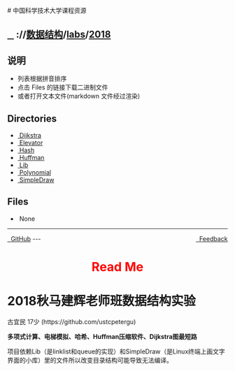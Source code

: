 
<head>
    <meta http-equiv="content-type" content="text/html; charset=utf-8">
    <link rel="stylesheet" href="https://use.fontawesome.com/releases/v5.8.1/css/all.css" integrity="sha384-50oBUHEmvpQ+1lW4y57PTFmhCaXp0ML5d60M1M7uH2+nqUivzIebhndOJK28anvf" crossorigin="anonymous">
    <title> 中国科学技术大学课程资源</title>
</head>
# 中国科学技术大学课程资源

<div>
  <h2>
    <a href="../index.html">&nbsp;&nbsp;<i class="fas fa-backward"></i>&nbsp;</a>
    :/<a href="../../../index.html"><i class="fas fa-home"></i></a>/<a href="../../index.html">数据结构</a>/<a href="../index.html">labs</a>/<a href="index.html">2018</a>
  </h2>
</div>

## 说明
- 列表根据拼音排序
- 点击 Files 的链接下载二进制文件
- 或者打开文本文件(markdown 文件经过渲染)

<h2> Directories &nbsp; <a href="https://download-directory.github.io/?url=https://github.com/USTC-Resource/USTC-Course/tree/master/数据结构/labs/2018" style="color:red;text-decoration:underline;" target="_black"><i class="fas fa-download"></i></a></h2>

<ul><li><a href="Dijkstra/index.html"><i class="fas fa-folder"></i>&nbsp;Dijkstra</a></li>
<li><a href="Elevator/index.html"><i class="fas fa-folder"></i>&nbsp;Elevator</a></li>
<li><a href="Hash/index.html"><i class="fas fa-folder"></i>&nbsp;Hash</a></li>
<li><a href="Huffman/index.html"><i class="fas fa-folder"></i>&nbsp;Huffman</a></li>
<li><a href="Lib/index.html"><i class="fas fa-folder"></i>&nbsp;Lib</a></li>
<li><a href="Polynomial/index.html"><i class="fas fa-folder"></i>&nbsp;Polynomial</a></li>
<li><a href="SimpleDraw/index.html"><i class="fas fa-folder"></i>&nbsp;SimpleDraw</a></li></ul>

## Files
<ul><li><i class="fas fa-meh"></i>&nbsp;None</li></ul>

---
<div style="text-decration:underline;display:inline">
  <a href="https://github.com/USTC-Resource/USTC-Course.git" target="_blank" rel="external"><i class="fab fa-github"></i>&nbsp; GitHub</a>
  <a href="mailto:&#122;huheqin1@gmail.com?subject=反馈与建议" style="float:right" target="_blank" rel="external"><i class="fas fa-envelope"></i>&nbsp; Feedback</a>
</div>
---

<h1 style="color:red;text-align:center;">Read Me</h1>
<h1 id="2018">2018秋马建辉老师班数据结构实验</h1>
<p>古宜民 17少 (https://github.com/ustcpetergu)</p>
<p><strong>多项式计算、电梯模拟、哈希、Huffman压缩软件、Dijkstra图最短路</strong></p>
<p>项目依赖Lib（是linklist和queue的实现）和SimpleDraw（是Linux终端上画文字界面的小库）里的文件所以改变目录结构可能导致无法编译。</p>
